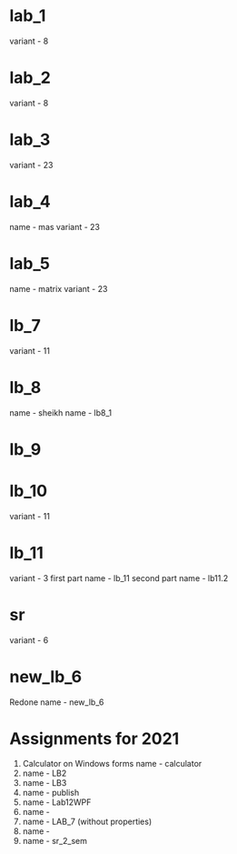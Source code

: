 # lab_1
variant - 8
# lab_2
variant - 8
# lab_3 
variant - 23
# lab_4
name - mas
variant - 23
# lab_5
name - matrix
variant - 23
# lb_7
variant - 11
# lb_8
name - sheikh
name - lb8_1
# lb_9

# lb_10
variant - 11
# lb_11
variant - 3
first part name - lb_11
second part name - lb11.2
# sr
variant - 6 
# new_lb_6
Redone 
name - new_lb_6

# Assignments for 2021

1. Calculator on Windows forms
name - calculator
2. name - LB2
3. name - LB3
4. name - publish
5. name - Lab12WPF
6. name -
7. name - LAB_7 (without properties)
8. name - 
9. name - sr_2_sem
